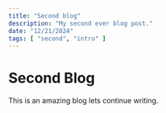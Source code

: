 ```yaml
---
title: "Second blog"
description: "My second ever blog post."
date: "12/21/2024"
tags: [ "second", "intro" ]
---
```


# Second Blog

This is an amazing blog
lets continue writing.
